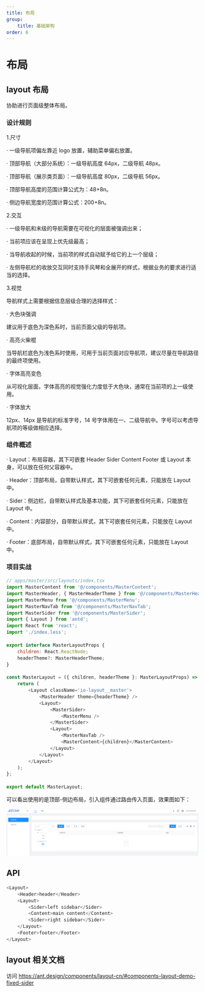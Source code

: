 ```yaml
---
title: 布局
group:
    title: 基础架构
order: 6
---
```


# 布局

## layout 布局

协助进行页面级整体布局。

### 设计规则

1.尺寸

· 一级导航项偏左靠近 logo 放置，辅助菜单偏右放置。

· 顶部导航（大部分系统）：一级导航高度 64px，二级导航 48px。

· 顶部导航（展示类页面）：一级导航高度 80px，二级导航 56px。

· 顶部导航高度的范围计算公式为：48+8n。

· 侧边导航宽度的范围计算公式：200+8n。

2.交互

· 一级导航和末级的导航需要在可视化的层面被强调出来；

· 当前项应该在呈现上优先级最高；

· 当导航收起的时候，当前项的样式自动赋予给它的上一个层级；

· 左侧导航栏的收放交互同时支持手风琴和全展开的样式，根据业务的要求进行适当的选择。

3.视觉

导航样式上需要根据信息层级合理的选择样式：

· 大色块强调

建议用于底色为深色系时，当前页面父级的导航项。

· 高亮火柴棍

当导航栏底色为浅色系时使用，可用于当前页面对应导航项，建议尽量在导航路径的最终项使用。

· 字体高亮变色

从可视化层面，字体高亮的视觉强化力度低于大色块，通常在当前项的上一级使用。

· 字体放大

12px、14px 是导航的标准字号，14 号字体用在一、二级导航中。字号可以考虑导航项的等级做相应选择。

### 组件概述

· Layout：布局容器，其下可嵌套 Header Sider Content Footer 或 Layout 本身，可以放在任何父容器中。

· Header：顶部布局，自带默认样式，其下可嵌套任何元素，只能放在 Layout 中。

· Sider：侧边栏，自带默认样式及基本功能，其下可嵌套任何元素，只能放在 Layout 中。

· Content：内容部分，自带默认样式，其下可嵌套任何元素，只能放在 Layout 中。

· Footer：底部布局，自带默认样式，其下可嵌套任何元素，只能放在 Layout 中。

### 项目实战

```js
// apps/master/src/layouts/index.tsx
import MasterContent from '@/components/MasterContent';
import MasterHeader, { MasterHeaderTheme } from '@/components/MasterHeader';
import MasterMenu from '@/components/MasterMenu';
import MasterNavTab from '@/components/MasterNavTab';
import MasterSider from '@/components/MasterSider';
import { Layout } from 'antd';
import React from 'react';
import './index.less';

export interface MasterLayoutProps {
	children: React.ReactNode;
	headerTheme?: MasterHeaderTheme;
}

const MasterLayout = ({ children, headerTheme }: MasterLayoutProps) => {
	return (
		<Layout className='io-layout__master'>
			<MasterHeader theme={headerTheme} />
			<Layout>
				<MasterSider>
					<MasterMenu />
				</MasterSider>
				<Layout>
					<MasterNavTab />
					<MasterContent>{children}</MasterContent>
				</Layout>
			</Layout>
		</Layout>
	);
};

export default MasterLayout;
```

可以看出使用的是顶部-侧边布局，引入组件通过路由传入页面，效果图如下：

![GitFlow](./layout.png)

## API

```js
<Layout>
	<Header>header</Header>
	<Layout>
		<Sider>left sidebar</Sider>
		<Content>main content</Content>
		<Sider>right sidebar</Sider>
	</Layout>
	<Footer>footer</Footer>
</Layout>
```

## layout 相关文档

访问 https://ant.design/components/layout-cn/#components-layout-demo-fixed-sider
